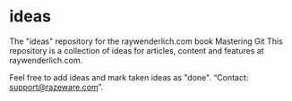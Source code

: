 # ideas
The "ideas" repository for the raywenderlich.com book Mastering Git
This repository is a collection of ideas for articles, content and features at raywenderlich.com.

Feel free to add ideas and mark taken ideas as "done".
“Contact: support@razeware.com”.
